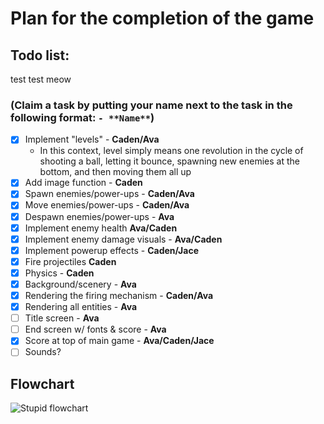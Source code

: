 # Plan for the completion of the game

## Todo list:

test test meow

### (Claim a task by putting your name next to the task in the following format: `- **Name**`)
- [X] Implement "levels" - **Caden/Ava**
  - In this context, level simply means one revolution in the cycle of shooting a ball, letting it bounce, spawning new enemies at the bottom, and then moving them all up
- [X] Add image function - **Caden**
- [X] Spawn enemies/power-ups - **Caden/Ava**
- [X] Move enemies/power-ups - **Caden/Ava**
- [X] Despawn enemies/power-ups - **Ava**
- [X] Implement enemy health **Ava/Caden**
- [X] Implement enemy damage visuals - **Ava/Caden**
- [X] Implement powerup effects - **Caden/Jace**
- [X] Fire projectiles **Caden**
- [X] Physics - **Caden**
- [X] Background/scenery - **Ava**
- [X] Rendering the firing mechanism - **Caden/Ava**
- [X] Rendering all entities - **Ava**
- [ ] Title screen - **Ava**
- [ ] End screen w/ fonts & score - **Ava**
- [X] Score at top of main game - **Ava/Caden/Jace**
- [ ] Sounds?

## Flowchart
![Stupid flowchart](https://github.com/assembly-seal/group-project-cs1430/blob/main/flowchart.png?raw=true)
